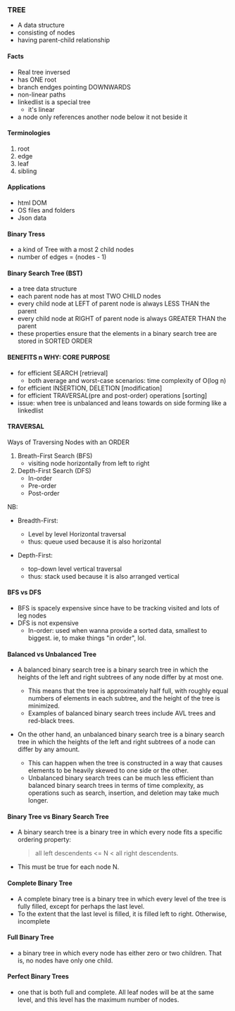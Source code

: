 ### TREE
- A data structure
- consisting of nodes
- having parent-child relationship

#### Facts
- Real tree inversed
- has ONE root
- branch endges pointing DOWNWARDS
- non-linear paths
- linkedlist is a special tree
   - it's linear
- a node only references another node below it not beside it

#### Terminologies
1. root
2. edge
3. leaf
4. sibling

#### Applications
- html DOM
- OS files and folders
- Json data

#### Binary Tress
- a kind of Tree with a most 2 child nodes
- number of edges = (nodes - 1)


#### Binary Search Tree (BST)
- a tree data structure 
- each parent node has at most TWO CHILD nodes
- every child node at LEFT of parent node is always LESS THAN the parent
- every child node at RIGHT of parent node is always GREATER THAN the parent
- these properties ensure that the elements in a binary search tree are stored in SORTED ORDER

#### BENEFITS n WHY: CORE PURPOSE
- for efficient SEARCH [retrieval]
    - both average and worst-case scenarios: time complexity of O(log n)
- for efficient INSERTION, DELETION [modification]
- for efficient TRAVERSAL(pre and post-order) operations [sorting]
- issue: when tree is unbalanced and leans towards on side forming like a linkedlist 


#### TRAVERSAL
Ways of Traversing Nodes with an ORDER
1. Breath-First Search (BFS)
    - visiting node horizontally from left to right
2. Depth-First Search (DFS)
    - In-order
    - Pre-order
    - Post-order

NB:
- Breadth-First: 
    - Level by level Horizontal traversal
    - thus: queue used because it is also horizontal

- Depth-First: 
    - top-down level vertical traversal
    - thus: stack used because it is also arranged vertical

#### BFS vs DFS
- BFS is spacely expensive since have to be tracking visited and lots of leg nodes
- DFS is not expensive
    - In-order: used when wanna provide a sorted data, smallest to biggest. ie, to make things "in order", lol.

#### Balanced vs Unbalanced Tree
- A balanced binary search tree is a binary search tree in which the heights of the left and right subtrees of any node differ by at most one. 
    - This means that the tree is approximately half full, with roughly equal numbers of elements in each subtree, and the height of the tree is minimized. 
    - Examples of balanced binary search trees include AVL trees and red-black trees.

- On the other hand, an unbalanced binary search tree is a binary search tree in which the heights of the left and right subtrees of a node can differ by any amount. 
    - This can happen when the tree is constructed in a way that causes elements to be heavily skewed to one side or the other. 
    - Unbalanced binary search trees can be much less efficient than balanced binary search trees in terms of time complexity, as operations such as search, insertion, and deletion may take much longer.

#### Binary Tree vs Binary Search Tree
- A binary search tree is a binary tree in which every node fits a specific ordering property: 
    > all left descendents <= N < all right descendents. 
- This must be true for each node N.

#### Complete Binary Tree
- A complete binary tree is a binary tree in which every level of the tree is fully filled, except for perhaps the last level. 
- To the extent that the last level is filled, it is filled left to right. Otherwise, incomplete

#### Full Binary Tree
- a binary tree in which every node has either zero or two children. That is, no nodes have
only one child.

#### Perfect Binary Trees
- one that is both full and complete. All leaf nodes will be at the same level, and this
level has the maximum number of nodes.